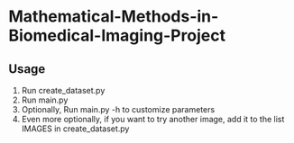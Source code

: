 # Mathematical-Methods-in-Biomedical-Imaging-Project
## Usage
1. Run create_dataset.py
2. Run main.py
3. Optionally, Run main.py -h to customize parameters
4. Even more optionally, if you want to try another image, add it to the list IMAGES in create_dataset.py
